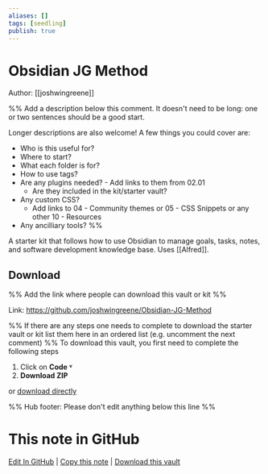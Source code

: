 ```yaml
---
aliases: []
tags: [seedling]
publish: true
---
```


# Obsidian JG Method

Author: [[joshwingreene]]

%% Add a description below this comment. It doesn't need to be long: one or two sentences should be a good start.

Longer descriptions are also welcome! A few things you could cover are:

- Who is this useful for?
- Where to start?
- What each folder is for?
- How to use tags?
- Are any plugins needed? - Add links to them from 02.01
  - Are they included in the kit/starter vault?
- Any custom CSS?
  - Add links to 04 - Community themes or 05 - CSS Snippets or any other 10 - Resources
- Any ancilliary tools?
  %%

A starter kit that follows how to use Obsidian to manage goals, tasks, notes, and software development knowledge base. Uses [[Alfred]].

## Download

%% Add the link where people can download this vault or kit %%

Link: https://github.com/joshwingreene/Obsidian-JG-Method

%% If there are any steps one needs to complete to download the starter vault or kit list them here in an ordered list (e.g. uncomment the next comment)
%%
To download this vault, you first need to complete the following steps

1. Click on **Code ˅**
2. **Download ZIP**

or [download directly](https://github.com/joshwingreene/Obsidian-JG-Method/archive/refs/heads/master.zip)

%% Hub footer: Please don't edit anything below this line %%

# This note in GitHub

<span class="git-footer">[Edit In GitHub](https://github.dev/obsidian-community/obsidian-hub/blob/main/03%20-%20Showcases%20%26%20Templates/Vaults/Obsidian%20JG%20Method.md "git-hub-edit-note") | [Copy this note](https://raw.githubusercontent.com/obsidian-community/obsidian-hub/main/03%20-%20Showcases%20%26%20Templates/Vaults/Obsidian%20JG%20Method.md "git-hub-copy-note") | [Download this vault](https://github.com/obsidian-community/obsidian-hub/archive/refs/heads/main.zip "git-hub-download-vault") </span>
